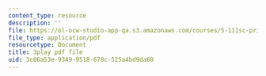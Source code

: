 ```yaml
---
content_type: resource
description: ''
file: https://ol-ocw-studio-app-qa.s3.amazonaws.com/courses/5-111sc-principles-of-chemical-science-fall-2014/3c06a53e93499518678c525a4bd9da60_JBgbUI3pxV0.pdf
file_type: application/pdf
resourcetype: Document
title: 3play pdf file
uid: 3c06a53e-9349-9518-678c-525a4bd9da60
---
```

